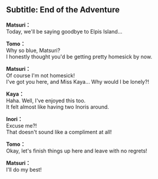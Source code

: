 # 

  
## Subtitle: End of the Adventure
  
**Matsuri：**  
Today, we'll be saying goodbye to Elpis Island...  
  
**Tomo：**  
Why so blue, Matsuri?  
I honestly thought you'd be getting pretty homesick by now.  
  
**Matsuri：**  
Of course I'm not homesick!  
I've got you here, and Miss Kaya... Why would I be lonely?!  
  
**Kaya：**  
Haha. Well, I've enjoyed this too.  
It felt almost like having two Inoris around.  
  
**Inori：**  
Excuse me?!  
 That doesn't sound like a compliment at all!  
  
**Tomo：**  
Okay, let's finish things up here and leave with no regrets!  
  
**Matsuri：**  
I'll do my best!  
